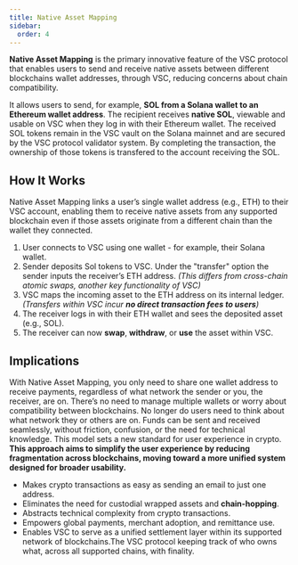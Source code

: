 ```yaml
---
title: Native Asset Mapping
sidebar:
  order: 4
---
```



**Native Asset Mapping** is the primary innovative feature of the VSC protocol that enables users to send and receive native assets between different blockchains wallet addresses, through VSC, reducing concerns about chain compatibility.

It allows users to send, for example, **SOL from a Solana wallet to an Ethereum wallet address**. The recipient receives **native SOL**, viewable and usable on VSC when they log in with their Ethereum wallet. The received SOL tokens remain in the VSC vault on the Solana mainnet and are secured by the VSC protocol validator system. By completing the transaction, the ownership of those tokens is transfered to the account receiving the SOL. 

## How It Works

Native Asset Mapping links a user’s single wallet address (e.g., ETH) to their VSC account, enabling them to receive native assets from any supported blockchain even if those assets originate from a different chain than the wallet they connected.

1. User connects to VSC using one wallet - for example, their Solana wallet.
2. Sender deposits Sol tokens to VSC. Under the "transfer" option the sender inputs the receiver’s ETH address. *(This differs from cross-chain atomic swaps, another key functionality of VSC)*
3. VSC maps the incoming asset to the ETH address on its internal ledger. *(Transfers within VSC incur **no direct transaction fees to users**)*
4. The receiver logs in with their ETH wallet and sees the deposited asset (e.g., SOL).
5. The receiver can now **swap**, **withdraw**, or **use** the asset within VSC.

## Implications

With Native Asset Mapping, you only need to share one wallet address to receive payments, regardless of what network the sender or you, the receiver, are on. There’s no need to manage multiple wallets or worry about compatibility between blockchains. No longer do users need to think about what network they or others are on. Funds can be sent and received seamlessly, without friction, confusion, or the need for technical knowledge. This model sets a new standard for user experience in crypto. **This approach aims to simplify the user experience by reducing fragmentation across blockchains, moving toward a more unified system designed for broader usability.**

- Makes crypto transactions as easy as sending an email to just one address.
- Eliminates the need for custodial wrapped assets and **chain-hopping**.
- Abstracts technical complexity from crypto transactions.
- Empowers global payments, merchant adoption, and remittance use.
- Enables VSC to serve as a unified settlement layer within its supported network of blockchains.The VSC protocol keeping track of who owns what, across all supported chains, with finality.

